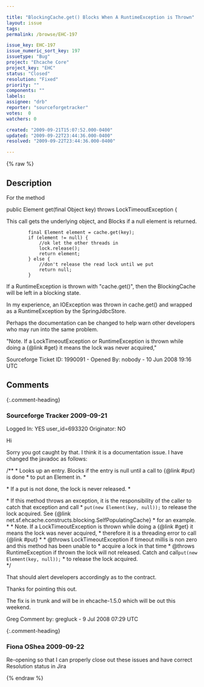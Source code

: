 ```yaml
---

title: "BlockingCache.get() Blocks When A RuntimeException is Thrown"
layout: issue
tags: 
permalink: /browse/EHC-197

issue_key: EHC-197
issue_numeric_sort_key: 197
issuetype: "Bug"
project: "Ehcache Core"
project_key: "EHC"
status: "Closed"
resolution: "Fixed"
priority: ""
components: ""
labels: 
assignee: "drb"
reporter: "sourceforgetracker"
votes:  0
watchers: 0

created: "2009-09-21T15:07:52.000-0400"
updated: "2009-09-22T23:44:36.000-0400"
resolved: "2009-09-22T23:44:36.000-0400"

---
```




{% raw %}



## Description

<div markdown="1" class="description">

For the method 

public Element get(final Object key) throws LockTimeoutException \{

This call gets the underlying object, and Blocks if a null element is returned.

            final Element element = cache.get(key);
            if (element != null) {
                //ok let the other threads in
                lock.release();
                return element;
            } else {
                //don't release the read lock until we put
                return null;
            }

If a RuntimeException is thrown with "cache.get()", then the BlockingCache will be left in a blocking state. 

In my experience, an IOException was thrown in cache.get() and wrapped as a RuntimeException by the SpringJdbcStore. 

Perhaps the documentation can be changed to help warn other developers who may run into the same problem.

"Note. If a LockTimeoutException or RuntimeException is thrown while doing a \{@link #get\} it means the lock was never acquired,"

Sourceforge Ticket ID: 1990091 - Opened By: nobody - 10 Jun 2008 19:16 UTC

</div>

## Comments


{:.comment-heading}
### **Sourceforge Tracker** <span class="date">2009-09-21</span>

<div markdown="1" class="comment">

Logged In: YES 
user\_id=693320
Originator: NO

Hi

Sorry you got caught by that. I think it is a documentation issue. I have changed the javadoc as follows:

/\*\*
     * Looks up an entry.  Blocks if the entry is null until a call to {@link #put} is done
     * to put an Element in.
     * <p/>
     * If a put is not done, the lock is never released.
     * <p/>
     * If this method throws an exception, it is the responsibility of the caller to catch that exception and call 
     * <code>put(new Element(key, null));</code> to release the lock acquired. See {@link net.sf.ehcache.constructs.blocking.SelfPopulatingCache}
     * for an example.
     * 
     * Note. If a LockTimeoutException is thrown while doing a {@link #get} it means the lock was never acquired,
     * therefore it is a threading error to call {@link #put}
     *
     * @throws LockTimeoutException if timeout millis is non zero and this method has been unable to
     *                              acquire a lock in that time
     * @throws RuntimeException if thrown the lock will not released. Catch and call<code>put(new Element(key, null));</code> 
     * to release the lock acquired.    
     */

That should alert developers accordingly as to the contract.

Thanks for pointing this out.

The fix is in trunk and will be in ehcache-1.5.0 which will be out this weekend.

Greg
Comment by: gregluck - 9 Jul 2008 07:29 UTC

</div>


{:.comment-heading}
### **Fiona OShea** <span class="date">2009-09-22</span>

<div markdown="1" class="comment">

Re-opening so that I can properly close out these issues and have correct Resolution status in Jira

</div>



{% endraw %}
